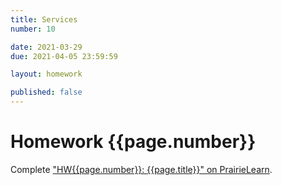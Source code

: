 ```yaml
---
title: Services
number: 10

date: 2021-03-29
due: 2021-04-05 23:59:59

layout: homework

published: false
---
```


# Homework {{page.number}}

Complete ["HW{{page.number}}: {{page.title}}" on PrairieLearn](https://prairielearn.engr.illinois.edu/pl/).